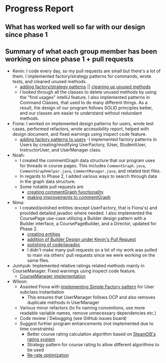 # Progress Report

## What has worked well so far with our design since phase 1



## Summary of what each group member has been working on since phase 1 + pull requests

- Kevin:  I code every day, so my pull requests are small but there's a lot of them. I implemented factory/strategy patterns for commands,
  wrote tests, and cleaned unused methods.
    - [adding factory/strategy patterns](https://github.com/CSC207-UofT/course-project-group-010/commit/5ddf83715f61e20ca0d0ce7b3d8acb9a75f71406) ||
      [cleaning up unused methods](https://github.com/CSC207-UofT/course-project-group-010/commit/7c19b3375be20919d07d09906550ca258a4611f4)
    - I looked through all the classes to delete unused methods by using the "find usages" intelliJ feature. I also implemented patterns in Command Classes, that used to
      do many different things. As a result, the design of our program follows SOLID principles better, and our classes are easier to understand without redundant methods.
- Fiona: I worked on implemented design patterns for users, wrote test cases, performed refactors, wrote accessibility report, helped with design document, and fixed warnings using inspect code feature.  
    - [adding factory patterns to users](https://github.com/CSC207-UofT/course-project-group-010/pull/89/commits/09d842dfb805c348b28775a32459dbdc8dc1f3a5)
      -I implemented factory patterns in Users by creating/modifying UserFactory, IUser, StudentUser, InstructorUser, and UserManager class.
- Noah:
  - I created the commentGraph data structure that our program uses for threads in course pages. This includes `CommentGraph.java`, `CommentGraphHelper.java`, `CommentManager.java`, and related test files.
  - In regards to Phase 2, I added various ways to search through data in the graph data structure.
  - Some notable pull requests are
    - [creating commentGraph functionality](https://github.com/CSC207-UofT/course-project-group-010/pull/39)
    - [making improvements to commentGraph](https://github.com/CSC207-UofT/course-project-group-010/pull/101)
- Nima:
  - I created/polished entities (except UserFactory, that is Fiona's) and provided detailed javadoc where needed. I also implemented the CoursePage use-case utilizing a Builder design pattern with a Builder interface, a CoursePageBuilder, and a Director, updated for Phase 2. 
    - [creating entities](https://github.com/CSC207-UofT/course-project-group-010/pull/16)
    - [addition of Builder Design under Kevin's Pull Request]([https://github.com/CSC207-UofT/course-project-group-010/pull/73)
    - [polishing of code/javadoc](https://github.com/CSC207-UofT/course-project-group-010/pull/139)  
    - I didn't make many pull requests so a lot of my work was pulled to main via others' pull requests since we were working on the same files.
- Junhyuk: Implemented relative ratings related methods mainly in CourseManager. Fixed warnings using inspect code feature.
    - [CourseManager implementation](https://github.com/CSC207-UofT/course-project-group-010/pull/100)
- Wilson:
  - Assisted Fiona with [implementing Simple Factory pattern](https://github.com/CSC207-UofT/course-project-group-010/pull/89) for User subclass instantiation
    - This ensures that UserManager follows OCP and also removes duplicate methods in UserManager
  - Various minor refactors (to fix naming conventions, use more readable variable names, remove unnecessary dependencies etc.)
  - Code review / Debugging (see GitHub issues board)
  - Suggest further program enhancements (not implemented due to time constraints)
    - Better course rating calculation algorithm based on [SteamDB's rating system](https://steamdb.info/blog/steamdb-rating/)
    - Strategy pattern for course rating to allow different algorithms to be used
    - [Re-rate optimization](https://github.com/CSC207-UofT/course-project-group-010/issues/144)

